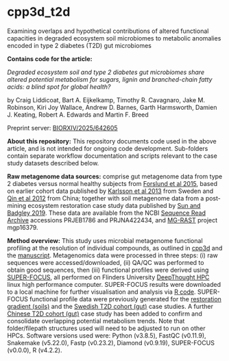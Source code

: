 # cpp3d_t2d
Examining overlaps and hypothetical contributions of altered functional capacities in degraded ecosystem soil microbiomes to metabolic anomalies encoded in type 2 diabetes (T2D) gut microbiomes

**Contains code for the article:**

*Degraded ecosystem soil and type 2 diabetes gut microbiomes share altered potential metabolism for sugars, lignin and branched-chain fatty acids: a blind spot for global health?*

by Craig Liddicoat, Bart A. Eijkelkamp, Timothy R. Cavagnaro, Jake M. Robinson, Kiri Joy Wallace, Andrew D. Barnes, Garth Harmsworth, Damien J. Keating, Robert A. Edwards and Martin F. Breed

Preprint server: [BIORXIV/2025/642605](https://doi.org/10.1101/2025.03.11.642605)

**About this repository:** This repository documents code used in the above article, and is not intended for ongoing code development. Sub-folders contain separate workflow documentation and scripts relevant to the case study datasets described below.

**Raw metagenome data sources:** comprise gut metagenome data from type 2 diabetes versus normal healthy subjects from [Forslund et al 2015](https://www.nature.com/articles/nature15766), based on earlier cohort data published by [Karlsson et al 2013](https://www.nature.com/articles/nature12198) from Sweden and [Qin et al 2012](https://www.nature.com/articles/nature12198) from China; together with soil metagenome data from a post-mining ecosystem restoration case study data published by [Sun and Badgley 2019](https://www.sciencedirect.com/science/article/abs/pii/S0038071719301385?via%3Dihub). These data are available from the NCBI [Sequence Read Archive](https://www.ncbi.nlm.nih.gov/sra/) accessions PRJEB1786 and PRJNA422434, and [MG-RAST](https://www.mg-rast.org/) project mgp16379.


**Method overview:** This study uses microbial metagenome functional profiling at the resolution of individual compounds, as outlined in [cpp3d](https://github.com/liddic/cpp3d) and the [manuscript](https://doi.org/10.1101/2025.03.11.642605). Metagenomics data were processed in three steps: (i) raw sequences were accessed/downloaded, (ii) QA/QC was performed to obtain good sequences, then (iii) functional profiles were derived using [SUPER-FOCUS](https://github.com/metageni/SUPER-FOCUS), all performed on Flinders University [DeepThought HPC](https://deepthoughtdocs.flinders.edu.au/en/latest/) linux high performance computer. SUPER-FOCUS results were downloaded to a local machine for further visualisation and analysis via [R code](cpp3d-t2d-R-code-June2025.R). SUPER-FOCUS functional profile data were previously generated for the [restoration gradient (soils)](https://github.com/liddic/compound_potential/tree/main/sunbad-resto/sunbad-resto_3_superfocus_fxns) and the [Swedish T2D cohort (gut)](https://github.com/liddic/compound_potential/tree/main/forslund-t2d/ft2d_3_superfocus_fxns) case studies. A further [Chinese T2D cohort (gut)](forslund-t2d-chn/3_fxn_superfocus) case study has been added to confirm and consolidate overlapping potential metabolism trends. Note that folder/filepath structures used will need to be adjusted to run on other HPCs. Software versions used were: Python (v3.8.5), FastQC (v0.11.9), Snakemake (v5.22.0), Fastp (v0.23.2), Diamond (v0.9.19), SUPER-FOCUS (v0.0.0), R (v4.2.2).
